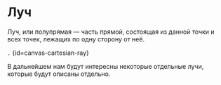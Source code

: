# Луч

Луч, или полупрямая — часть прямой, состоящая из данной точки и всех точек, лежащих по одну
сторону от неё.

```.``` {id=canvas-cartesian-ray}

В дальнейшем нам будут интересны некоторые отдельные лучи, которые будут описаны отдельно.




